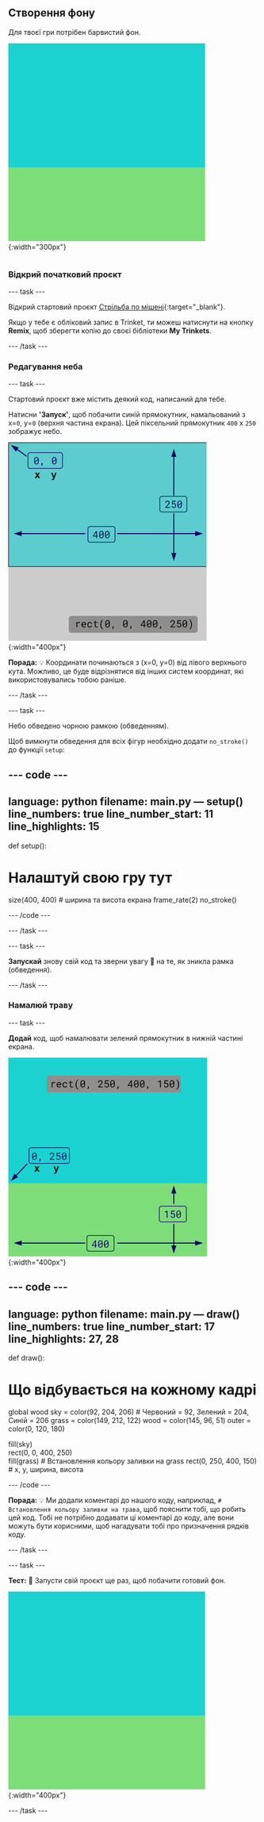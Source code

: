 ## Створення фону

<div style="display: flex; flex-wrap: wrap">
<div style="flex-basis: 200px; flex-grow: 1; margin-right: 15px;">
Для твоєї гри потрібен барвистий фон.
</div>
<div>

![Область виводу з прямокутником небесного кольору, над прямокутником зеленого кольору, які створюють фон.](images/background.png){:width="300px"}

</div>
</div>

### Відкрий початковий проєкт

--- task ---

Відкрий стартовий проєкт [Стрільба по мішені](https://trinket.io/python/ba27b1e043){:target="_blank"}.

Якщо у тебе є обліковий запис в Trinket, ти можеш натиснути на кнопку **Remix**, щоб зберегти копію до своєї бібліотеки **My Trinkets**.

--- /task ---

### Редагування неба

--- task ---

Стартовий проєкт вже містить деякий код, написаний для тебе.

Натисни **'Запуск'**, щоб побачити синій прямокутник, намальований з x=`0`, y=`0` (верхня частина екрана). Цей піксельний прямокутник `400` x `250` зображує небо.

![Синій прямокутник з чорною рамкою вздовж нього, над сірим прямокутником. Верхній лівий кут полотна позначено як x=0, y=0 - це початок прямокутника. Ширина позначена як 400, а висота - як 250. Показано код rect(0, 0, 400, 250).](images/sky_stroke.png){:width="400px"}

**Порада:** 💡 Координати починаються з (x=0, y=0) від лівого верхнього кута. Можливо, це буде відрізнятися від інших систем координат, які використовувались тобою раніше.

--- /task ---

--- task ---

Небо обведено чорною рамкою (обведенням).

Щоб вимкнути обведення для всіх фігур необхідно додати `no_stroke()` до функції `setup`:

--- code ---
---
language: python
filename: main.py — setup()
line_numbers: true
line_number_start: 11
line_highlights: 15
---
def setup():
# Налаштуй свою гру тут
  size(400, 400) # ширина та висота екрана
  frame_rate(2)
  no_stroke()

--- /code ---

--- /task ---

--- task ---

**Запускай** знову свій код та зверни увагу 👀 на те, як зникла рамка (обведення).

--- /task ---

### Намалюй траву

--- task ---

**Додай** код, щоб намалювати зелений прямокутник в нижній частині екрана.

![Область виводу з прямокутником небесного кольору, над прямокутником зеленого кольору, які створюють фон. Верхній лівий кут прямокутника позначено як x=0, y=250 - це початок прямокутника. Ширина виділена як 400, а висота - як 150. Показано код rect(0, 250, 400, 150).](images/green-grass.png){:width="400px"}

--- code ---
---
language: python
filename: main.py — draw()
line_numbers: true
line_number_start: 17
line_highlights: 27, 28
---

def draw():
# Що відбувається на кожному кадрі
  global wood
  sky = color(92, 204, 206) # Червоний = 92, Зелений = 204, Синій = 206
  grass = color(149, 212, 122)
  wood = color(145, 96, 51)
  outer = color(0, 120, 180) 

  fill(sky)     
  rect(0, 0, 400, 250)     
  fill(grass) # Встановлення кольору заливки на grass
  rect(0, 250, 400, 150) # x, y, ширина, висота

--- /code ---

**Порада:** 💡 Ми додали коментарі до нашого коду, наприклад, `# Встановлення кольору заливки на трава`, щоб пояснити тобі, що робить цей код. Тобі не потрібно додавати ці коментарі до коду, але вони можуть бути корисними, щоб нагадувати тобі про призначення рядків коду.

--- /task ---

--- task ---

**Тест:** 🔄 Запусти свій проєкт ще раз, щоб побачити готовий фон.

![Область виводу з прямокутником небесного кольору, над прямокутником зеленого кольору, які створюють фон.](images/background.png){:width="400px"}

--- /task ---

